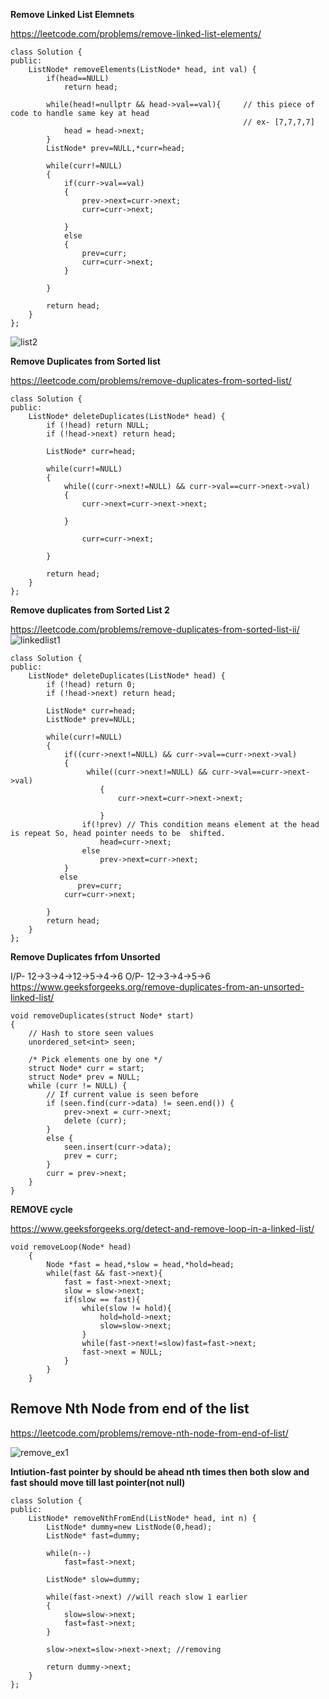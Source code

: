 **Remove Linked List Elemnets**

https://leetcode.com/problems/remove-linked-list-elements/

```
class Solution {
public:
    ListNode* removeElements(ListNode* head, int val) {
        if(head==NULL)
            return head;
        
        while(head!=nullptr && head->val==val){     // this piece of code to handle same key at head
                                                    // ex- [7,7,7,7]
            head = head->next;
        }
        ListNode* prev=NULL,*curr=head;
     
        while(curr!=NULL)
        {
            if(curr->val==val)
            {
                prev->next=curr->next;
                curr=curr->next;
                
            }
            else
            {
                prev=curr;
                curr=curr->next;
            }
        
        }
        
        return head;
    }
};
```
![list2](https://user-images.githubusercontent.com/68277579/179561826-b55129a0-9bca-418d-a482-3c08499a7217.jpg)

**Remove Duplicates from Sorted list**

https://leetcode.com/problems/remove-duplicates-from-sorted-list/

```
class Solution {
public:
    ListNode* deleteDuplicates(ListNode* head) {
        if (!head) return NULL;
        if (!head->next) return head;
        
        ListNode* curr=head;
        
        while(curr!=NULL)
        {
            while((curr->next!=NULL) && curr->val==curr->next->val)
            {
                curr->next=curr->next->next;
            
            }
            
                curr=curr->next;
        
        }
        
        return head;
    }
};
```
**Remove duplicates from Sorted List 2**

https://leetcode.com/problems/remove-duplicates-from-sorted-list-ii/
![linkedlist1](https://user-images.githubusercontent.com/68277579/179563614-7d6cd47e-e9d2-4ab9-ae36-b2e1e2c3bcf5.jpg)

```
class Solution {
public:
    ListNode* deleteDuplicates(ListNode* head) {
        if (!head) return 0;
        if (!head->next) return head;
        
        ListNode* curr=head;
        ListNode* prev=NULL;
        
        while(curr!=NULL)
        {
            if((curr->next!=NULL) && curr->val==curr->next->val)
            {
                 while((curr->next!=NULL) && curr->val==curr->next->val)
                    {
                        curr->next=curr->next->next;

                    }
                if(!prev) // This condition means element at the head is repeat So, head pointer needs to be  shifted.
                    head=curr->next;
                else
                    prev->next=curr->next;
            }
           else
               prev=curr;
            curr=curr->next;
           
        }
        return head;
    }
};
```
**Remove Duplicates frfom Unsorted**

I/P- 12->3->4->12->5->4->6
O/P- 12->3->4->5->6
https://www.geeksforgeeks.org/remove-duplicates-from-an-unsorted-linked-list/

```
void removeDuplicates(struct Node* start)
{
    // Hash to store seen values
    unordered_set<int> seen;
 
    /* Pick elements one by one */
    struct Node* curr = start;
    struct Node* prev = NULL;
    while (curr != NULL) {
        // If current value is seen before
        if (seen.find(curr->data) != seen.end()) {
            prev->next = curr->next;
            delete (curr);
        }
        else {
            seen.insert(curr->data);
            prev = curr;
        }
        curr = prev->next;
    }
}
```
**REMOVE cycle**

https://www.geeksforgeeks.org/detect-and-remove-loop-in-a-linked-list/
```
void removeLoop(Node* head)
    {
        Node *fast = head,*slow = head,*hold=head;
        while(fast && fast->next){
            fast = fast->next->next;
            slow = slow->next;
            if(slow == fast){
                while(slow != hold){
                    hold=hold->next;
                    slow=slow->next;
                }
                while(fast->next!=slow)fast=fast->next;
                fast->next = NULL;
            }
        }
    }
 ```

## Remove Nth Node from end of the list

https://leetcode.com/problems/remove-nth-node-from-end-of-list/

![remove_ex1](https://user-images.githubusercontent.com/68277579/180623314-e7a2caad-b2b5-40a7-bdc8-5f5283fc21e5.jpg)

**Intiution-fast pointer by should be ahead nth times then both slow and fast should move till last pointer(not null)**

```
class Solution {
public:
    ListNode* removeNthFromEnd(ListNode* head, int n) {
        ListNode* dummy=new ListNode(0,head);
        ListNode* fast=dummy;
        
        while(n--)
            fast=fast->next;
        
        ListNode* slow=dummy;
     
        while(fast->next) //will reach slow 1 earlier
        {
            slow=slow->next;
            fast=fast->next;
        }
        
        slow->next=slow->next->next; //removing
        
        return dummy->next;
    }
};
```
